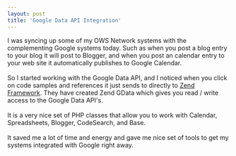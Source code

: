 ```yaml
---
layout: post
title: 'Google Data API Integration'
---
```

I was syncing up some of my OWS Network systems with the complementing Google systems today.  Such as when you post a blog entry to your blog it will post to Blogger, and when you post an calendar entry to your web site it automatically publishes to Google Calendar. <br /><br />So I started working with the Google Data API, and I noticed when you click on code samples and references it just sends to directly to <a href="http://framework.zend.com/download/gdata">Zend Framework</a>.  They have created Zend GData which gives you read / write access to the Google Data API's. <br /><br />It is a very nice set of PHP classes that allow you to work with Calendar, Spreadsheets, Blogger, CodeSearch, and Base.<br /><br />It saved me a lot of time and energy and gave me nice set of tools to get my systems integrated with Google right away.